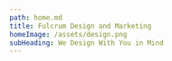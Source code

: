 ```yaml
---
path: home.md
title: Fulcrum Design and Marketing
homeImage: /assets/design.png
subHeading: We Design With You in Mind
---
```


